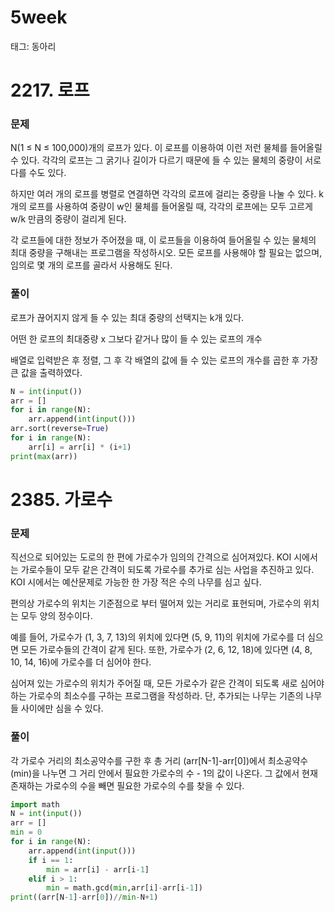 # 5week

태그: 동아리

# 2217. 로프

### 문제

N(1 ≤ N ≤ 100,000)개의 로프가 있다. 이 로프를 이용하여 이런 저런 물체를 들어올릴 수 있다. 각각의 로프는 그 굵기나 길이가 다르기 때문에 들 수 있는 물체의 중량이 서로 다를 수도 있다.

하지만 여러 개의 로프를 병렬로 연결하면 각각의 로프에 걸리는 중량을 나눌 수 있다. k개의 로프를 사용하여 중량이 w인 물체를 들어올릴 때, 각각의 로프에는 모두 고르게 w/k 만큼의 중량이 걸리게 된다.

각 로프들에 대한 정보가 주어졌을 때, 이 로프들을 이용하여 들어올릴 수 있는 물체의 최대 중량을 구해내는 프로그램을 작성하시오. 모든 로프를 사용해야 할 필요는 없으며, 임의로 몇 개의 로프를 골라서 사용해도 된다.

### 풀이

로프가 끊어지지 않게 들 수 있는 최대 중량의 선택지는 k개 있다.

어떤 한 로프의 최대중량 x 그보다 같거나 많이 들 수 있는 로프의 개수

배열로 입력받은 후 정렬, 그 후 각 배열의 값에 들 수 있는 로프의 개수를 곱한 후 가장 큰 값을 출력하였다.

```python
N = int(input())
arr = []
for i in range(N):
    arr.append(int(input()))
arr.sort(reverse=True)
for i in range(N):
    arr[i] = arr[i] * (i+1)
print(max(arr))
```

# 2385. 가로수

### 문제

직선으로 되어있는 도로의 한 편에 가로수가 임의의 간격으로 심어져있다. KOI 시에서는 가로수들이 모두 같은 간격이 되도록 가로수를 추가로 심는 사업을 추진하고 있다. KOI 시에서는 예산문제로 가능한 한 가장 적은 수의 나무를 심고 싶다.

편의상 가로수의 위치는 기준점으로 부터 떨어져 있는 거리로 표현되며, 가로수의 위치는 모두 양의 정수이다.

예를 들어, 가로수가 (1, 3, 7, 13)의 위치에 있다면 (5, 9, 11)의 위치에 가로수를 더 심으면 모든 가로수들의 간격이 같게 된다. 또한, 가로수가 (2, 6, 12, 18)에 있다면 (4, 8, 10, 14, 16)에 가로수를 더 심어야 한다.

심어져 있는 가로수의 위치가 주어질 때, 모든 가로수가 같은 간격이 되도록 새로 심어야 하는 가로수의 최소수를 구하는 프로그램을 작성하라. 단, 추가되는 나무는 기존의 나무들 사이에만 심을 수 있다.

### 풀이

각 가로수 거리의 최소공약수를 구한 후 총 거리 (arr[N-1]-arr[0])에서 최소공약수(min)을 나누면 그 거리 안에서 필요한 가로수의 수 - 1의 값이 나온다. 그 값에서 현재 존재하는 가로수의 수을 빼면 필요한 가로수의 수를 찾을 수 있다.

```python
import math
N = int(input())
arr = []
min = 0
for i in range(N):
    arr.append(int(input()))
    if i == 1:
        min = arr[i] - arr[i-1]
    elif i > 1:
        min = math.gcd(min,arr[i]-arr[i-1])   
print((arr[N-1]-arr[0])//min-N+1)
```